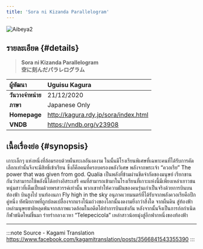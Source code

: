```yaml
---
title: 'Sora ni Kizanda Parallelogram'
---
```


![Aibeya2](/img/visualnovel/preview/aibeya2.jpeg)

## รายละเอียด {#details}

> **Sora ni Kizanda Parallelogram**  
> **空に刻んだパラレログラム**

| ผู้พัฒนา | Uguisu Kagura |
| :---- | :---- |
| **วันวางจำหน่าย** | 21/12/2020 |
| **ภาษา** | Japanese Only |
| **Homepage** | http://kagura.rdy.jp/sora/index.html |
| **VNDB** | https://vndb.org/v23908 |

## เนื้อเรื่องย่อ {#synopsis}

เกาะเล็กๆ แห่งหนึ่งที่ล้อมรอบด้วยผืนทะเลอันงดงาม ในนั้นมีโรงเรียนพิเศษที่เฉพาะคนที่ได้รับการคัดเลือกเท่านั้นจึงจะมีสิทธิ์เข้าเรียน ซึ่งก็คือคนที่ครอบครองพลังวิเศษ
พลังจากพระเจ้า “ควอเรีย”
The power that was given from god. Qualia
เป็นพลังที่ข้ามผ่านขีดจำกัดของมนุษย์ เรียกขานกันว่าสามารถใช้พลังนี้ได้อย่างอิสระเสรี
คนที่สามารถเข้ามาในโรงเรียนที่เกาะแห่งนี้มีเพียงเหล่าเยาวชนหนุ่มสาวที่เต็มเปี่ยมด้วยพรสวรรค์เท่านั้น พวกเขาทำให้ความฝันของคนรุ่นเก่าเป็นจริงด้วยการบินบนท้องฟ้า
บินสูงไป บนท้องนภา
Fly high in the sky
อนุภาคเวทมนตร์ที่ได้รับจากพลังควอเรียคือปีกคู่หนึ่ง
ทัศนียภาพที่ถูกปลดเปลื้องจากแรงโน้มถ่วงของโลกนั้นงดงามยิ่งกว่าสิ่งใด
จากผืนดิน สู่ท้องฟ้า
เหล่ามนุษยชาติหลุดพ้นจากสภาพแวดล้อมในอดีตได้ทำการบินแข่งกัน
หลังจากนั้นจึงเป็นการก่อกำเนิดกีฬาชนิดใหม่ขึ้นมา
ร่ายรำกลางเวหา “Telepecicola”
เหล่าสาวน้อยมุ่งสู่อีกฟากหนึ่งของท้องฟ้า

---
:::note Source - Kagami Translation
https://www.facebook.com/kagamitranslation/posts/3566841543355390
:::